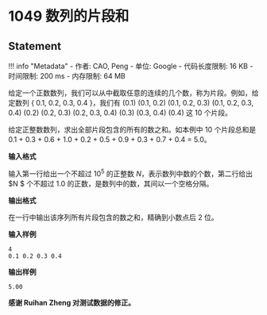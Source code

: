 
# 1049 数列的片段和

## Statement

!!! info "Metadata"
    - 作者: CAO, Peng
    - 单位: Google
    - 代码长度限制: 16 KB
    - 时间限制: 200 ms
    - 内存限制: 64 MB

给定一个正数数列，我们可以从中截取任意的连续的几个数，称为片段。例如，给定数列 { 0.1, 0.2, 0.3, 0.4 }，我们有 (0.1) (0.1, 0.2) (0.1, 0.2, 0.3) (0.1, 0.2, 0.3, 0.4) (0.2) (0.2, 0.3) (0.2, 0.3, 0.4) (0.3) (0.3, 0.4) (0.4) 这 10 个片段。

给定正整数数列，求出全部片段包含的所有的数之和。如本例中 10 个片段总和是 0.1 + 0.3 + 0.6 + 1.0 + 0.2 + 0.5 + 0.9 + 0.3 + 0.7 + 0.4 = 5.0。

**输入格式**

输入第一行给出一个不超过 $10^5$ 的正整数 $N$，表示数列中数的个数，第二行给出 $N $ 个不超过 1.0 的正数，是数列中的数，其间以一个空格分隔。

**输出格式**

在一行中输出该序列所有片段包含的数之和，精确到小数点后 2 位。

**输入样例**
```plaintext
4
0.1 0.2 0.3 0.4
```

**输出样例**
```plaintext
5.00
```

**感谢 Ruihan Zheng 对测试数据的修正。**
